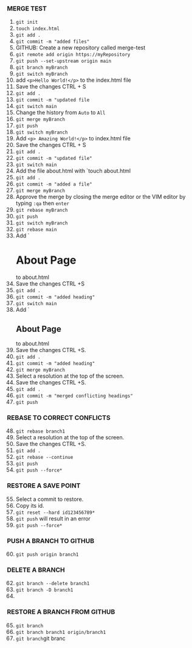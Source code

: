 ### MERGE TEST
1. `git init`
2. `touch index.html`
3. `git add .`
4. `git commit -m "added files"`
5. GITHUB: Create a new repository called merge-test
6. `git remote add origin https://myRepository`
7. `git push --set-upstream origin main`
8. `git branch myBranch`
9. `git switch myBranch`
10. add `<p>Hello World!</p>` to the index.html file
11. Save the changes CTRL + S
12. `git add .`
13. `git commit -m "updated file`
14. `git switch main`
15. Change the history from `Auto` to `All`
16.  `git merge myBranch`
17.  `git push`
18.  `git switch myBranch`
19.  Add `<p> Amazing World!</p>` to index.html file
20.  Save the changes CTRL + S
21.  `git add .`
22.  `git commit -m "updated file"`
23.  `git switch main`
24.  Add the file about.html with `touch about.html
25.  `git add .`
26.  `git commit -m "added a file"`
27.  `git merge myBranch`
28.  Approve the merge by closing the merge editor or the VIM editor by typing `:qa` then `enter`
29.  `git rebase myBranch`
30.  `git push`
31.  `git switch myBranch`
32.  `git rebase main`
33.  Add `<h1>About Page</h1> to about.html
34.  Save the changes CTRL +S
35.  `git add .`
36.  `git commit -m "added heading"`
37.  `git switch main`
38.  Add `<h2>About Page</h2> to about.html
39.  Save the changes CTRL +S.
40.  `git add .`
41.  `git commit -m "added heading"`
42.  `git merge myBranch`
43.  Select a resolution at the top of the screen.
44.  Save the changes CTRL +S.
45. `git add .`
46. `git commit -m "merged conflicting headings"`
47. `git push`

### REBASE TO CORRECT CONFLICTS
48. `git rebase branch1`
49. Select a resolution at the top of the screen.
50. Save the changes CTRL +S.
51. `git add .`
52. `git rebase --continue`
53. `git push` 
54. `git push --force*`
   
### RESTORE A SAVE POINT
55. Select a commit to restore.
56. Copy its id.
57. `git reset --hard id123456789*`
58. `git push` will result in an error
59. `git push --force*`
    
### PUSH A BRANCH TO GITHUB
60. `git push origin branch1`

### DELETE A BRANCH
62. `git branch --delete branch1`
63. `git branch -D branch1`
64. 
### RESTORE A BRANCH FROM GITHUB
65. `git branch`
66. `git branch branch1 origin/branch1`
67. `git branch`git branc   
  